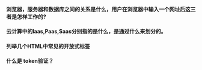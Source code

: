 #### 浏览器，服务器和数据库之间的关系是什么，用户在浏览器中输入一个网址后这三者是怎样工作的?
#### 云计算中的laas,Paas,Saas分别指的是什么，是通过什么来划分的。
#### 列举几个HTML中常见的开放式标签
#### 什么是 token验证？
